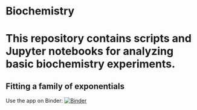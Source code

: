 # Biochemistry
# This repository contains scripts and Jupyter notebooks for analyzing basic biochemistry experiments.

## Fitting a family of exponentials

Use the app on Binder: [![Binder](https://mybinder.org/badge_logo.svg)](https://mybinder.org/v2/gh/JonesLabEU/Biochemistry/HEAD?urlpath=voila%2Frender%2Ffit_exp.ipynb)
